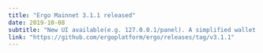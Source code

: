 ```yaml
---
title: "Ergo Mainnet 3.1.1 released"
date: 2019-10-08
subtitle: "New UI available(e.g. 127.0.0.1/panel). A simplified wallet UI will be added in next versions. New API methods to get wallet status and address from a script"
link: "https://github.com/ergoplatform/ergo/releases/tag/v3.1.1"
---
```

